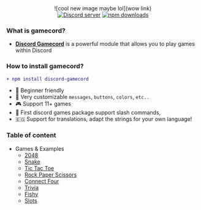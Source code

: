 <div align="center">
![cool new image maybe lol](wow link)
</br>
<a href="https://discord.gg/invite/GaczkwfgV9"><img src="https://img.shields.io/discord/800631529351938089?style=for-the-badge&color=5865F2&logo=discord&logoColor=white&label=Aniket" alt="Discord server" /></a>
    <a href="https://www.npmjs.com/package/discord-gamecord"><img src="https://img.shields.io/npm/dt/discord-gamecord.svg?maxAge=3600&color=CC3534&style=for-the-badge&logo=npm" alt="npm downloads" /></a>
</div>

### What is gamecord?
- [**Discord Gamecord**](https://discord.gg/invite/GaczkwfgV9) is a powerful module that allows you to play games within Discord

### How to install gamecord?
```diff
+ npm install discord-gamecord
````

- 🤩 Beginner friendly
- 🎨 Very customizable `messages`, `buttons`, `colors`, `etc..`
- 🎮 Support 11+ games
- 📎 First discord games package support slash commands,
- 🇪🇬 Support for translations, adapt the strings for your own language!

### Table of content
- Games & Examples
  - [2048](#2048-)
  - [Snake](#snake-)
  - [Tic Tac Toe](#tictactoe-)
  - [Rock Paper Scissors](#rockpaperscissors-)
  - [Connect Four](#connectfour-)
  - [Trivia](#trivia-)
  - [Fishy](#fishy-)
  - [Slots](#slots)
